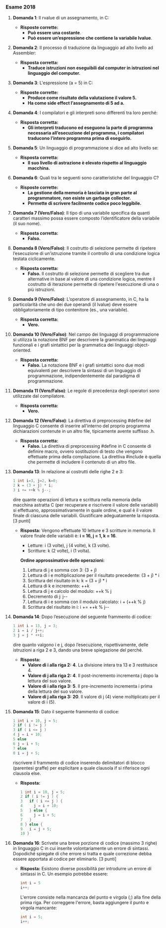 ### Esame 2018

1.  **Domanda 1**: Il rvalue di un assegnamento, in C:
    - **Risposte corrette:**
        - **Può essere una costante**.
        - **Può essere un’espressione che contiene la variabile lvalue**.

2.  **Domanda 2**: Il processo di traduzione da linguaggio ad alto livello ad Assembler:
    - **Risposta corretta:**
        - **Traduce istruzioni non eseguibili dal computer in istruzioni nel linguaggio del computer.**

3.  **Domanda 3**: L'espressione (a = 5) in C:
    - **Risposte corrette:**
        - **Produce come risultato della valutazione il valore 5.**
        - **Ha come side effect l’assegnamento di 5 ad a.**

4.  **Domanda 4**: I compilatori e gli interpreti sono differenti tra loro perché:
    - **Risposta corretta:**
        - **Gli interpreti traducono ed eseguono la parte di programma necessaria all’esecuzione del programma, i compilatori traducono l’intero programma prima di eseguirlo.**

5.  **Domanda 5**: Un linguaggio di programmazione si dice ad alto livello se:
    - **Risposta corretta:**
        - **Il suo livello di astrazione è elevato rispetto al linguaggio macchina.**

6.  **Domanda 6**: Quali tra le seguenti sono caratteristiche del linguaggio C?
    - **Risposte corrette:**
        - **La gestione della memoria è lasciata in gran parte al programmatore, non esiste un garbage collector.**
        - **Permette di scrivere facilmente codice poco leggibile.**

7.  **Domanda 7 (Vero/Falso)**: Il tipo di una variabile specifica da quanti caratteri massimo possa essere composto l’identificatore della variabile (il suo nome).
    - **Risposta corretta:**
        - **Falso.**

8.  **Domanda 8 (Vero/Falso)**: Il costrutto di selezione permette di ripetere l’esecuzione di un’istruzione tramite il controllo di una condizione logica testata ciclicamente.
    - **Risposta corretta:**
        - **Falso.** Il costrutto di selezione permette di scegliere tra due alternative in base al valore di una condizione logica, mentre il costrutto di iterazione permette di ripetere l'esecuzione di una o più istruzioni.

9.  **Domanda 9 (Vero/Falso)**: L’operatore di assegnamento, in C, ha la particolarità che uno dei due operandi (il lvalue) deve essere obbligatoriamente di tipo contenitore (es., una variabile).
    - **Risposta corretta:**
        - **Vero.**

10. **Domanda 10 (Vero/Falso)**: Nel campo dei linguaggi di programmazione si utilizza la notazione BNF per descrivere la grammatica dei linguaggi funzionali e i grafi sintattici per la grammatica dei linguaggi object-oriented.
    - **Risposta corretta:**
        - **Falso.** La notazione BNF e i grafi sintattici sono due modi equivalenti per descrivere la sintassi di un linguaggio di programmazione, indipendentemente dal paradigma di programmazione.

11. **Domanda 11 (Vero/Falso)**: Le regole di precedenza degli operatori sono utilizzate dal compilatore.
    - **Risposta corretta:**
        - **Vero.**

12. **Domanda 12 (Vero/Falso)**: La direttiva di preprocessing \#define del linguaggio C consente di inserire all’interno del proprio programma dichiarazioni contenute in un altro file, tipicamente avente suffisso .h.
    - **Risposta corretta:**
        - **Falso.** La direttiva di preprocessing \#define in C consente di definire macro, ovvero sostituzioni di testo che vengono effettuate prima della compilazione. La direttiva \#include è quella che permette di includere il contenuto di un altro file.

13. **Domanda 13**: In relazione ai costrutti delle righe 2 e 3:
    ```c
    1 int i=3, j=2, k=0;
    2 k = (3 + j) * i;
    3 i += ++k % j--;
    ```
    dire quante operazioni di lettura e scrittura nella memoria della macchina astratta C (per recuperare e riscrivere il valore delle variabili) si effettuano, approssimativamente in quale ordine, e qual è il valore finale di ciascuna delle variabili. Giustificare adeguatamente la risposta. \[3 punti]
    - **Risposta:** Vengono effettuate 10 letture e 3 scritture in memoria. Il valore finale delle variabili è: **i = 16, j = 1, k = 16**.

        *   Letture: i (3 volte), j (4 volte), k (3 volte).
        *   Scritture: k (2 volte), i (1 volta).

        **Ordine approssimativo delle operazioni:**
        1.  Lettura di j e somma con 3: (3 + j)
        2.  Lettura di i e moltiplicazione per il risultato precedente: (3 + j) * i
        3.  Scrittura del risultato in k: k = (3 + j) * i
        4.  Lettura di k e incremento: ++k
        5.  Lettura di j e calcolo del modulo: ++k % j
        6.  Decremento di j: j--
        7.  Lettura di i e somma con il modulo calcolato: i + (++k % j)
        8.  Scrittura del risultato in i: i += ++k % j--

14. **Domanda 14**: Dopo l’esecuzione del seguente frammento di codice:
    ```c
    1 int i = 13, j = 3;
    2 i = i / j++;
    3 j = j * ++i;
    ```
    dire quanto valgono i e j, dopo l’esecuzione, rispettivamente, delle istruzioni a riga 2 e 3, dando una breve spiegazione del perché.
    - **Risposta:**
        - **Valore di i alla riga 2:** **4**. La divisione intera tra 13 e 3 restituisce 4.
        - **Valore di j alla riga 2:** **4**. Il post-incremento incrementa j dopo la lettura del suo valore.
        - **Valore di i alla riga 3:** **5**. Il pre-incremento incrementa i prima della lettura del suo valore.
        - **Valore di j alla riga 3:** **20**. Il valore di j (4) viene moltiplicato per il valore di i (5).

15. **Domanda 15**: Dato il seguente frammento di codice:
    ```c
    1 int i = 10, j = 5;
    2 if ( i != j )
    3 if ( i <= j )
    4 j = i + 10;
    5 else
    6 j = i + 5;
    7 else
    8 i = j + 5;
    ```
    riscrivere il frammento di codice inserendo delimitatori di blocco (parentesi graffe) per esplicitare a quale clausola if si riferisce ogni clausola else.
    - **Risposta:**
        ```c
        1 int i = 10, j = 5;
        2 if ( i != j ) {
        3   if ( i <= j ) {
        4     j = i + 10;
        5   } else {
        6     j = i + 5;
        7   }
        8 } else {
        9   i = j + 5;
        10 }
        ```

16. **Domanda 16**: Scrivete una breve porzione di codice (massimo 3 righe) in linguaggio C in cui inserite volontariamente un errore di sintassi. Dopodiché spiegate di che errore si tratta e quale correzione debba essere apportata al codice per eliminarlo. \[3 punti]
    - **Risposta:** Esistono diverse possibilità per introdurre un errore di sintassi in C. Un esempio potrebbe essere:
        ```c
        int i = 5
        i++;
        ```
        L'errore consiste nella mancanza del punto e virgola (;) alla fine della prima riga. Per correggere l'errore, basta aggiungere il punto e virgola mancante:
        ```c
        int i = 5;
        i++;
        ```
